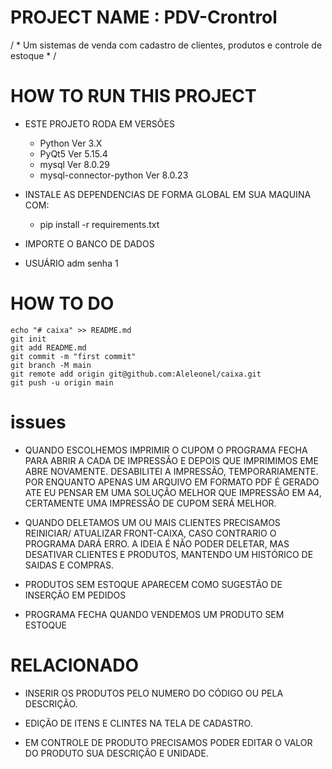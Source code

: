 # PROJECT NAME : PDV-Crontrol
 / * Um sistemas de venda com cadastro de clientes, produtos e controle de estoque * /

 # HOW TO RUN THIS PROJECT

 - ESTE PROJETO RODA EM VERSÕES 
     - Python Ver 3.X 
     - PyQt5  Ver 5.15.4
     - mysql  Ver 8.0.29
     - mysql-connector-python Ver 8.0.23
 
 - INSTALE AS DEPENDENCIAS DE FORMA GLOBAL EM SUA MAQUINA COM:
    - pip install -r requirements.txt
    
 - IMPORTE O BANCO DE DADOS
 - USUÁRIO adm senha 1

# HOW TO DO

    echo "# caixa" >> README.md
    git init
    git add README.md
    git commit -m "first commit"
    git branch -M main
    git remote add origin git@github.com:Aleleonel/caixa.git
    git push -u origin main

# issues

 - QUANDO ESCOLHEMOS IMPRIMIR O CUPOM O PROGRAMA FECHA PARA ABRIR A CADA DE IMPRESSÃO E DEPOIS QUE IMPRIMIMOS EME ABRE NOVAMENTE. DESABILITEI A IMPRESSÃO, TEMPORARIAMENTE. POR ENQUANTO APENAS UM ARQUIVO EM FORMATO PDF É GERADO ATE EU PENSAR EM UMA SOLUÇÃO MELHOR QUE IMPRESSÃO EM A4, CERTAMENTE UMA IMPRESSÃO DE CUPOM SERÁ MELHOR.

 - QUANDO DELETAMOS UM OU MAIS CLIENTES PRECISAMOS REINICIAR/ ATUALIZAR FRONT-CAIXA, CASO CONTRARIO O PROGRAMA DARÁ ERRO. A IDEIA É NÃO PODER DELETAR, MAS DESATIVAR CLIENTES E PRODUTOS, MANTENDO UM HISTÓRICO DE SAIDAS E COMPRAS.


 - PRODUTOS SEM ESTOQUE APARECEM COMO SUGESTÃO DE INSERÇÃO EM PEDIDOS
 - PROGRAMA FECHA QUANDO VENDEMOS UM PRODUTO SEM ESTOQUE 

 # RELACIONADO

 - INSERIR OS PRODUTOS PELO NUMERO DO CÓDIGO OU PELA DESCRIÇÃO.

 - EDIÇÃO DE ITENS E CLINTES NA TELA DE CADASTRO.

 - EM CONTROLE DE PRODUTO PRECISAMOS PODER EDITAR O VALOR DO PRODUTO SUA DESCRIÇÃO E UNIDADE.

 